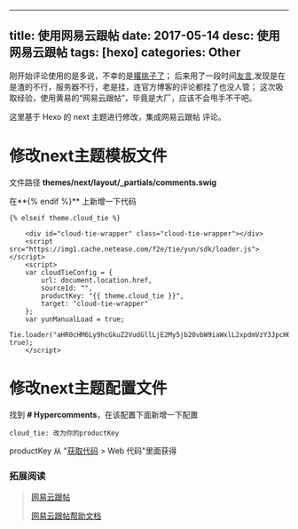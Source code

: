 ---------------
title: 使用网易云跟帖
date: 2017-05-14
desc:  使用网易云跟帖
tags: [hexo]
categories: Other
---------------

刚开始评论使用的是多说，不幸的是[撂挑子了](http://dev.duoshuo.com/threads/58d1169ae293b89a20c57241)；
后来用了一段时间[友言](http://www.uyan.cc/),发现是在是渣的不行，服务器不行，老是挂，连官方博客的评论都挂了也没人管；
这次吸取经验，使用黄易的“网易云跟帖”，毕竟是大厂，应该不会甩手不干吧。

这里基于 Hexo 的 next 主题进行修改，集成网易云跟帖 评论。

<!--more-->


# 修改next主题模板文件

文件路径 **themes/next/layout/_partials/comments.swig**

在**{<!---->% endif %}** 上新增一下代码

```
{% elseif theme.cloud_tie %}

    <div id="cloud-tie-wrapper" class="cloud-tie-wrapper"></div>
    <script src="https://img1.cache.netease.com/f2e/tie/yun/sdk/loader.js"></script>
    <script>
    var cloudTieConfig = {
        url: document.location.href, 
        sourceId: "",
        productKey: "{{ theme.cloud_tie }}",
        target: "cloud-tie-wrapper"
    };
    var yunManualLoad = true;
    Tie.loader("aHR0cHM6Ly9hcGkuZ2VudGllLjE2My5jb20vbW9iaWxlL2xpdmVzY3JpcHQuaHRtbA==", true);
    </script>
```

# 修改next主题配置文件

找到 **# Hypercomments**，在该配置下面新增一下配置

```
cloud_tie: 改为你的productKey
```
productKey 从 "[获取代码](https://manage.gentie.163.com/#/code) > Web 代码"里面获得


### 拓展阅读


>[网易云跟帖](https://gentie.163.com/)  
>
>[网易云跟帖帮助文档](https://gentie.163.com/help.html)  